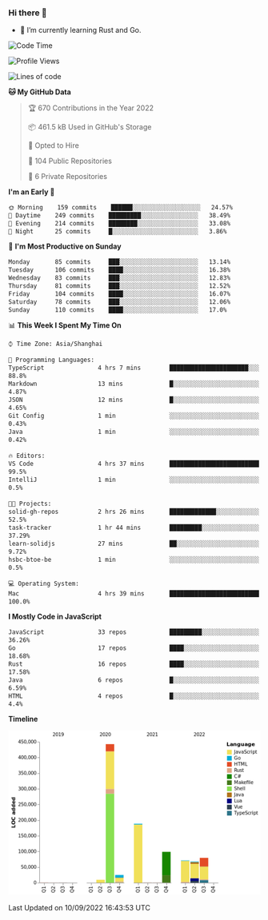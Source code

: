### Hi there 👋

- 🌱 I’m currently learning Rust and Go.

<!--START_SECTION:waka-->
![Code Time](http://img.shields.io/badge/Code%20Time-687%20hrs%2059%20mins-blue)

![Profile Views](http://img.shields.io/badge/Profile%20Views-0-blue)

![Lines of code](https://img.shields.io/badge/From%20Hello%20World%20I%27ve%20Written-981%20Thousand%20lines%20of%20code-blue)

**🐱 My GitHub Data** 

> 🏆 670 Contributions in the Year 2022
 > 
> 📦 461.5 kB Used in GitHub's Storage 
 > 
> 💼 Opted to Hire
 > 
> 📜 104 Public Repositories 
 > 
> 🔑 6 Private Repositories  
 > 
**I'm an Early 🐤** 

```text
🌞 Morning    159 commits    ██████░░░░░░░░░░░░░░░░░░░   24.57% 
🌆 Daytime    249 commits    █████████░░░░░░░░░░░░░░░░   38.49% 
🌃 Evening    214 commits    ████████░░░░░░░░░░░░░░░░░   33.08% 
🌙 Night      25 commits     █░░░░░░░░░░░░░░░░░░░░░░░░   3.86%

```
📅 **I'm Most Productive on Sunday** 

```text
Monday       85 commits     ███░░░░░░░░░░░░░░░░░░░░░░   13.14% 
Tuesday      106 commits    ████░░░░░░░░░░░░░░░░░░░░░   16.38% 
Wednesday    83 commits     ███░░░░░░░░░░░░░░░░░░░░░░   12.83% 
Thursday     81 commits     ███░░░░░░░░░░░░░░░░░░░░░░   12.52% 
Friday       104 commits    ████░░░░░░░░░░░░░░░░░░░░░   16.07% 
Saturday     78 commits     ███░░░░░░░░░░░░░░░░░░░░░░   12.06% 
Sunday       110 commits    ████░░░░░░░░░░░░░░░░░░░░░   17.0%

```


📊 **This Week I Spent My Time On** 

```text
⌚︎ Time Zone: Asia/Shanghai

💬 Programming Languages: 
TypeScript               4 hrs 7 mins        ██████████████████████░░░   88.8% 
Markdown                 13 mins             █░░░░░░░░░░░░░░░░░░░░░░░░   4.87% 
JSON                     12 mins             █░░░░░░░░░░░░░░░░░░░░░░░░   4.65% 
Git Config               1 min               ░░░░░░░░░░░░░░░░░░░░░░░░░   0.43% 
Java                     1 min               ░░░░░░░░░░░░░░░░░░░░░░░░░   0.42%

🔥 Editors: 
VS Code                  4 hrs 37 mins       █████████████████████████   99.5% 
IntelliJ                 1 min               ░░░░░░░░░░░░░░░░░░░░░░░░░   0.5%

🐱‍💻 Projects: 
solid-gh-repos           2 hrs 26 mins       █████████████░░░░░░░░░░░░   52.5% 
task-tracker             1 hr 44 mins        █████████░░░░░░░░░░░░░░░░   37.29% 
learn-solidjs            27 mins             ██░░░░░░░░░░░░░░░░░░░░░░░   9.72% 
hsbc-btoe-be             1 min               ░░░░░░░░░░░░░░░░░░░░░░░░░   0.5%

💻 Operating System: 
Mac                      4 hrs 39 mins       █████████████████████████   100.0%

```

**I Mostly Code in JavaScript** 

```text
JavaScript               33 repos            █████████░░░░░░░░░░░░░░░░   36.26% 
Go                       17 repos            ████░░░░░░░░░░░░░░░░░░░░░   18.68% 
Rust                     16 repos            ████░░░░░░░░░░░░░░░░░░░░░   17.58% 
Java                     6 repos             █░░░░░░░░░░░░░░░░░░░░░░░░   6.59% 
HTML                     4 repos             █░░░░░░░░░░░░░░░░░░░░░░░░   4.4%

```


**Timeline**

![Chart not found](https://raw.githubusercontent.com/elton/elton/main/charts/bar_graph.png) 


 Last Updated on 10/09/2022 16:43:53 UTC
<!--END_SECTION:waka-->

<!--
**elton/elton** is a ✨ _special_ ✨ repository because its `README.md` (this file) appears on your GitHub profile.

Here are some ideas to get you started:

- 🔭 I’m currently working on ...
- 🌱 I’m currently learning ...
- 👯 I’m looking to collaborate on ...
- 🤔 I’m looking for help with ...
- 💬 Ask me about ...
- 📫 How to reach me: ...
- 😄 Pronouns: ...
- ⚡ Fun fact: ...
-->
